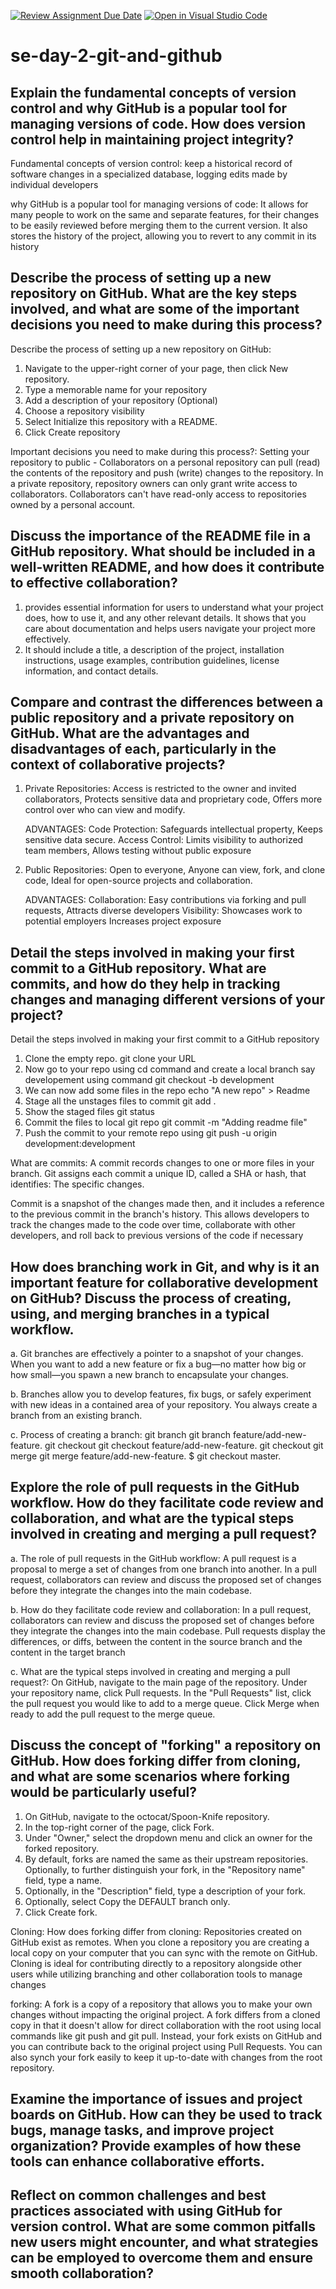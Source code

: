 [![Review Assignment Due Date](https://classroom.github.com/assets/deadline-readme-button-22041afd0340ce965d47ae6ef1cefeee28c7c493a6346c4f15d667ab976d596c.svg)](https://classroom.github.com/a/8wgCKhpZ)
[![Open in Visual Studio Code](https://classroom.github.com/assets/open-in-vscode-2e0aaae1b6195c2367325f4f02e2d04e9abb55f0b24a779b69b11b9e10269abc.svg)](https://classroom.github.com/online_ide?assignment_repo_id=18433022&assignment_repo_type=AssignmentRepo)
# se-day-2-git-and-github
## Explain the fundamental concepts of version control and why GitHub is a popular tool for managing versions of code. How does version control help in maintaining project integrity?
Fundamental concepts of version control: keep a historical record of software changes in a specialized database, logging edits made by individual developers

why GitHub is a popular tool for managing versions of code:
It allows for many people to work on the same and separate features, for their changes to be easily reviewed before merging them to the current version. It also stores the history of the project, allowing you to revert to any commit in its history

## Describe the process of setting up a new repository on GitHub. What are the key steps involved, and what are some of the important decisions you need to make during this process?
Describe the process of setting up a new repository on GitHub:
1. Navigate to the upper-right corner of your page, then click New repository.
2. Type a memorable name for your repository
3. Add a description of your repository (Optional)
4. Choose a repository visibility
5. Select Initialize this repository with a README.
6. Click Create repository

Important decisions you need to make during this process?:
Setting your repository to public - Collaborators on a personal repository can pull (read) the contents of the repository and push (write) changes to the repository. In a private repository, repository owners can only grant write access to collaborators. Collaborators can't have read-only access to repositories owned by a personal account.

## Discuss the importance of the README file in a GitHub repository. What should be included in a well-written README, and how does it contribute to effective collaboration?
1. provides essential information for users to understand what your project does, how to use it, and any other relevant details.    It shows that you care about documentation and helps users navigate your project more effectively.
2. It should include a title, a description of the project, installation instructions, usage examples, contribution guidelines,     license information, and contact details.

## Compare and contrast the differences between a public repository and a private repository on GitHub. What are the advantages and disadvantages of each, particularly in the context of collaborative projects?
1. Private Repositories:
   Access is restricted to the owner and invited collaborators,
   Protects sensitive data and proprietary code,
   Offers more control over who can view and modify.
   
   ADVANTAGES:
   Code Protection: Safeguards intellectual property, Keeps sensitive data secure.
   Access Control: Limits visibility to authorized team members, Allows testing without public exposure

2. Public Repositories:
   Open to everyone,
   Anyone can view, fork, and clone code,
   Ideal for open-source projects and collaboration.

   ADVANTAGES:
   Collaboration: Easy contributions via forking and pull requests,
   Attracts diverse developers
   Visibility:
   Showcases work to potential employers
   Increases project exposure
   
## Detail the steps involved in making your first commit to a GitHub repository. What are commits, and how do they help in tracking changes and managing different versions of your project?
Detail the steps involved in making your first commit to a GitHub repository
1. Clone the empty repo. git clone your URL
2. Now go to your repo using cd command and create a local branch say developement using command git checkout -b development
3. We can now add some files in the repo echo "A new repo" > Readme
4. Stage all the unstages files to commit git add .
5. Show the staged files git status
6. Commit the files to local git repo git commit -m "Adding readme file"
7. Push the commit to your remote repo using git push -u origin development:development

What are commits: A commit records changes to one or more files in your branch. Git assigns each commit a unique ID, called a SHA or hash, that identifies: The specific changes. 

Commit is a snapshot of the changes made then, and it includes a reference to the previous commit in the branch's history. This allows developers to track the changes made to the code over time, collaborate with other developers, and roll back to previous versions of the code if necessary

## How does branching work in Git, and why is it an important feature for collaborative development on GitHub? Discuss the process of creating, using, and merging branches in a typical workflow.
a. Git branches are effectively a pointer to a snapshot of your changes. When you want to add a new feature or fix a bug—no matter how big or how small—you spawn a new branch to         encapsulate your changes.

b. Branches allow you to develop features, fix bugs, or safely experiment with new ideas in a contained area of your repository. You always create a branch from an existing branch.

c. Process of creating a branch:
git branch <branch-name>
git branch feature/add-new-feature.
git checkout <branch-name>
git checkout feature/add-new-feature.
git checkout <main-branch>
git merge <branch-to-merge>
git merge feature/add-new-feature.
$ git checkout master.

## Explore the role of pull requests in the GitHub workflow. How do they facilitate code review and collaboration, and what are the typical steps involved in creating and merging a pull request?
a. The role of pull requests in the GitHub workflow:
A pull request is a proposal to merge a set of changes from one branch into another. In a pull request, collaborators can review and discuss the proposed set of changes before they integrate the changes into the main codebase.

 b. How do they facilitate code review and collaboration:
 In a pull request, collaborators can review and discuss the proposed set of changes before they integrate the changes into the main codebase. Pull requests display the differences, or diffs, between the content in the source branch and the content in the target branch

c. What are the typical steps involved in creating and merging a pull request?: 
On GitHub, navigate to the main page of the repository. Under your repository name, click Pull requests. In the "Pull Requests" list, click the pull request you would like to add to a merge queue. Click Merge when ready to add the pull request to the merge queue.

## Discuss the concept of "forking" a repository on GitHub. How does forking differ from cloning, and what are some scenarios where forking would be particularly useful?
1. On GitHub, navigate to the octocat/Spoon-Knife repository.
2. In the top-right corner of the page, click Fork.
3. Under "Owner," select the dropdown menu and click an owner for the forked repository.
4. By default, forks are named the same as their upstream repositories. Optionally, to further distinguish your fork, in the "Repository name" field, type a name.
5. Optionally, in the "Description" field, type a description of your fork.
6. Optionally, select Copy the DEFAULT branch only.
7. Click Create fork.

Cloning:
How does forking differ from cloning:
Repositories created on GitHub exist as remotes. When you clone a repository you are creating a local copy on your computer that you can sync with the remote on GitHub. Cloning is ideal for contributing directly to a repository alongside other users while utilizing branching and other collaboration tools to manage changes

forking:
A fork is a copy of a repository that allows you to make your own changes without impacting the original project. A fork differs from a cloned copy in that it doesn't allow for direct collaboration with the root using local commands like git push and git pull. Instead, your fork exists on GitHub and you can contribute back to the original project using Pull Requests. You can also synch your fork easily to keep it up-to-date with changes from the root repository.

## Examine the importance of issues and project boards on GitHub. How can they be used to track bugs, manage tasks, and improve project organization? Provide examples of how these tools can enhance collaborative efforts.

## Reflect on common challenges and best practices associated with using GitHub for version control. What are some common pitfalls new users might encounter, and what strategies can be employed to overcome them and ensure smooth collaboration?
